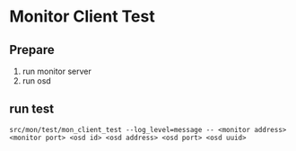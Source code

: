 # Monitor Client Test

## Prepare

1. run monitor server  
2. run osd

## run test

```
src/mon/test/mon_client_test --log_level=message -- <monitor address> <monitor port> <osd id> <osd address> <osd port> <osd uuid>
```
